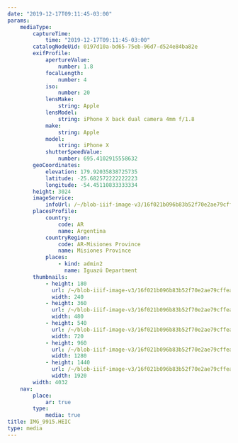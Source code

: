 ```yaml
---
date: "2019-12-17T09:11:45-03:00"
params:
    mediaType:
        captureTime:
            time: "2019-12-17T09:11:45-03:00"
        catalogNodeUid: 0197d10a-bd65-75eb-96d7-d524e84ba82e
        exifProfile:
            apertureValue:
                number: 1.8
            focalLength:
                number: 4
            iso:
                number: 20
            lensMake:
                string: Apple
            lensModel:
                string: iPhone X back dual camera 4mm f/1.8
            make:
                string: Apple
            model:
                string: iPhone X
            shutterSpeedValue:
                number: 695.4102915558632
        geoCoordinates:
            elevation: 179.92035838725735
            latitude: -25.682572222222223
            longitude: -54.45110833333334
        height: 3024
        imageService:
            infoUrl: /~/blob-iiif-image-v3/16f021b096b83b52f70e2ae79cffeaa62e263ca51f8cc938a4482cd519f14912/info.json
        placesProfile:
            country:
                code: AR
                name: Argentina
            countryRegion:
                code: AR-Misiones Province
                name: Misiones Province
            places:
                - kind: admin2
                  name: Iguazú Department
        thumbnails:
            - height: 180
              url: /~/blob-iiif-image-v3/16f021b096b83b52f70e2ae79cffeaa62e263ca51f8cc938a4482cd519f14912/full/240%2C180/0/default.jpg
              width: 240
            - height: 360
              url: /~/blob-iiif-image-v3/16f021b096b83b52f70e2ae79cffeaa62e263ca51f8cc938a4482cd519f14912/full/480%2C360/0/default.jpg
              width: 480
            - height: 540
              url: /~/blob-iiif-image-v3/16f021b096b83b52f70e2ae79cffeaa62e263ca51f8cc938a4482cd519f14912/full/720%2C540/0/default.jpg
              width: 720
            - height: 960
              url: /~/blob-iiif-image-v3/16f021b096b83b52f70e2ae79cffeaa62e263ca51f8cc938a4482cd519f14912/full/1280%2C960/0/default.jpg
              width: 1280
            - height: 1440
              url: /~/blob-iiif-image-v3/16f021b096b83b52f70e2ae79cffeaa62e263ca51f8cc938a4482cd519f14912/full/1920%2C1440/0/default.jpg
              width: 1920
        width: 4032
    nav:
        place:
            ar: true
        type:
            media: true
title: IMG_9915.HEIC
type: media
---
```

